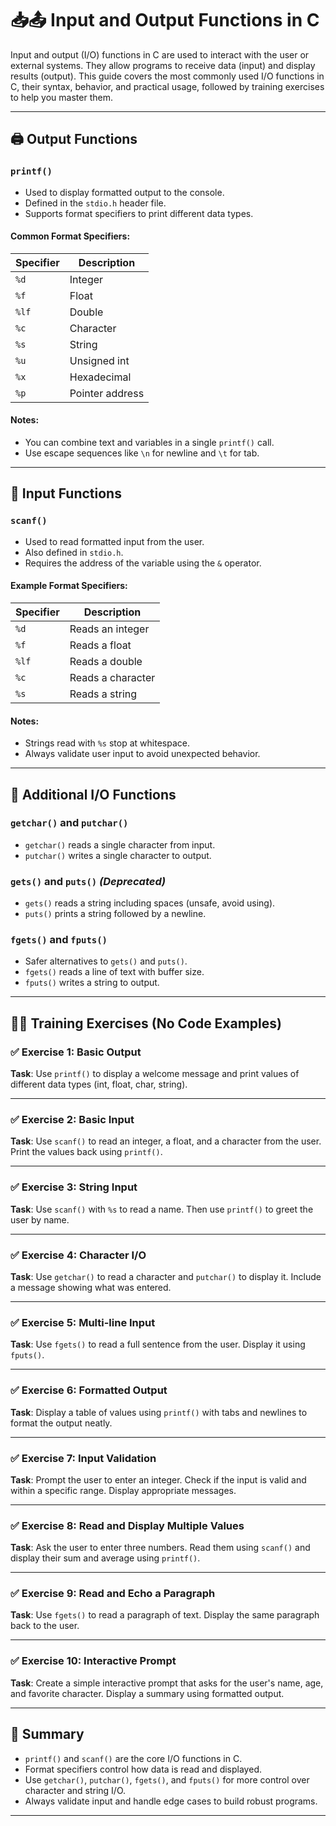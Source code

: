 # 📥📤 Input and Output Functions in C

Input and output (I/O) functions in C are used to interact with the user or external systems. They allow programs to receive data (input) and display results (output). This guide covers the most commonly used I/O functions in C, their syntax, behavior, and practical usage, followed by training exercises to help you master them.

---

## 🖨️ Output Functions

### `printf()`
- Used to display formatted output to the console.
- Defined in the `stdio.h` header file.
- Supports format specifiers to print different data types.

#### Common Format Specifiers:
| Specifier | Description         |
|-----------|---------------------|
| `%d`      | Integer              |
| `%f`      | Float                |
| `%lf`     | Double               |
| `%c`      | Character            |
| `%s`      | String               |
| `%u`      | Unsigned int         |
| `%x`      | Hexadecimal          |
| `%p`      | Pointer address      |

#### Notes:
- You can combine text and variables in a single `printf()` call.
- Use escape sequences like `\n` for newline and `\t` for tab.

---

## 🧾 Input Functions

### `scanf()`
- Used to read formatted input from the user.
- Also defined in `stdio.h`.
- Requires the address of the variable using the `&` operator.

#### Example Format Specifiers:
| Specifier | Description         |
|-----------|---------------------|
| `%d`      | Reads an integer     |
| `%f`      | Reads a float        |
| `%lf`     | Reads a double       |
| `%c`      | Reads a character    |
| `%s`      | Reads a string       |

#### Notes:
- Strings read with `%s` stop at whitespace.
- Always validate user input to avoid unexpected behavior.

---

## 🧠 Additional I/O Functions

### `getchar()` and `putchar()`
- `getchar()` reads a single character from input.
- `putchar()` writes a single character to output.

### `gets()` and `puts()` *(Deprecated)*
- `gets()` reads a string including spaces (unsafe, avoid using).
- `puts()` prints a string followed by a newline.

### `fgets()` and `fputs()`
- Safer alternatives to `gets()` and `puts()`.
- `fgets()` reads a line of text with buffer size.
- `fputs()` writes a string to output.

---

## 🧑‍💻 Training Exercises (No Code Examples)

### ✅ Exercise 1: Basic Output
**Task**: Use `printf()` to display a welcome message and print values of different data types (int, float, char, string).

---

### ✅ Exercise 2: Basic Input
**Task**: Use `scanf()` to read an integer, a float, and a character from the user. Print the values back using `printf()`.

---

### ✅ Exercise 3: String Input
**Task**: Use `scanf()` with `%s` to read a name. Then use `printf()` to greet the user by name.

---

### ✅ Exercise 4: Character I/O
**Task**: Use `getchar()` to read a character and `putchar()` to display it. Include a message showing what was entered.

---

### ✅ Exercise 5: Multi-line Input
**Task**: Use `fgets()` to read a full sentence from the user. Display it using `fputs()`.

---

### ✅ Exercise 6: Formatted Output
**Task**: Display a table of values using `printf()` with tabs and newlines to format the output neatly.

---

### ✅ Exercise 7: Input Validation
**Task**: Prompt the user to enter an integer. Check if the input is valid and within a specific range. Display appropriate messages.

---

### ✅ Exercise 8: Read and Display Multiple Values
**Task**: Ask the user to enter three numbers. Read them using `scanf()` and display their sum and average using `printf()`.

---

### ✅ Exercise 9: Read and Echo a Paragraph
**Task**: Use `fgets()` to read a paragraph of text. Display the same paragraph back to the user.

---

### ✅ Exercise 10: Interactive Prompt
**Task**: Create a simple interactive prompt that asks for the user's name, age, and favorite character. Display a summary using formatted output.

---

## 🧭 Summary

- `printf()` and `scanf()` are the core I/O functions in C.
- Format specifiers control how data is read and displayed.
- Use `getchar()`, `putchar()`, `fgets()`, and `fputs()` for more control over character and string I/O.
- Always validate input and handle edge cases to build robust programs.

---

